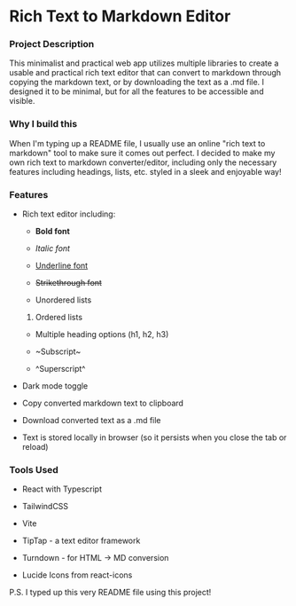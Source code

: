 # Rich Text to Markdown Editor
### Project Description

This minimalist and practical web app utilizes multiple libraries to create a usable and practical rich text editor that can convert to markdown through copying the markdown text, or by downloading the text as a .md file. I designed it to be minimal, but for all the features to be accessible and visible.

### Why I build this

When I'm typing up a README file, I usually use an online "rich text to markdown" tool to make sure it comes out perfect. I decided to make my own rich text to markdown converter/editor, including only the necessary features including headings, lists, etc. styled in a sleek and enjoyable way!

### Features

-   Rich text editor including:
    
    -   **Bold font**
        
    -   _Italic font_
        
    -   <u>Underline font</u>
        
    -   ~~Strikethrough font~~
        
    -   Unordered lists
        
    1.  Ordered lists
            
    -   Multiple heading options (h1, h2, h3)
        
    -   ~Subscript~
        
    -   ^Superscript^
        
-   Dark mode toggle
    
-   Copy converted markdown text to clipboard
    
-   Download converted text as a .md file
    
-   Text is stored locally in browser (so it persists when you close the tab or reload)
    

### Tools Used

-   React with Typescript
    
-   TailwindCSS
    
-   Vite
    
-   TipTap - a text editor framework
    
-   Turndown - for HTML -> MD conversion
    
-   Lucide Icons from react-icons
    

P.S. I typed up this very README file using this project!